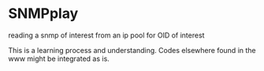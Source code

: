# SNMPplay
reading a snmp of interest from an ip pool for OID of interest

This is a learning process and understanding. Codes elsewhere found in the www might be integrated as is.
